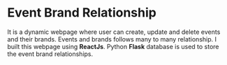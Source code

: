 # Event Brand Relationship

It is a dynamic webpage where user can create, update and delete events and their brands.
Events and brands follows many to many relationship.
I built this webpage using **ReactJs**. Python **Flask** database is used to store the event brand relationships.
